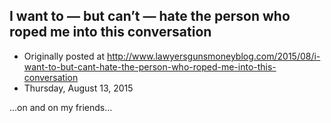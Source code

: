 ## I want to — but can’t — hate the person who roped me into this conversation

 * Originally posted at http://www.lawyersgunsmoneyblog.com/2015/08/i-want-to-but-cant-hate-the-person-who-roped-me-into-this-conversation
 * Thursday, August 13, 2015

…on and on my friends…